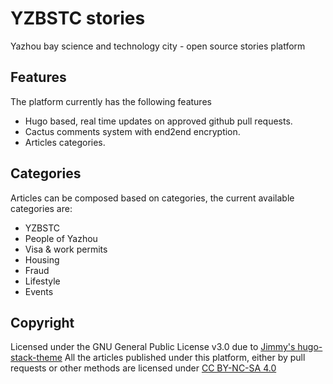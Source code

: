 # YZBSTC stories

Yazhou bay science and technology city - open source stories platform

## Features

The platform currently has the following features

- Hugo based, real time updates on approved github pull requests.
- Cactus comments system with end2end encryption.
- Articles categories.

## Categories

Articles can be composed based on categories, the current available categories are:

- YZBSTC
- People of Yazhou
- Visa & work permits
- Housing
- Fraud
- Lifestyle
- Events

## Copyright

Licensed under the GNU General Public License v3.0 due to [Jimmy's hugo-stack-theme](https://github.com/CaiJimmy/hugo-theme-stack)
All the articles published under this platform, either by pull requests or other methods are licensed under [CC BY-NC-SA 4.0](ARTICLES_LICENSE)
